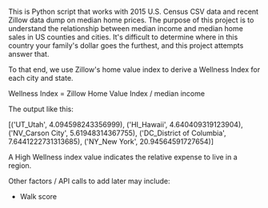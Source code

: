 This is Python script that works with 2015 U.S. Census CSV data and recent Zillow data dump on median home prices. The purpose of this project is to understand the relationship between median income and median home sales in US counties and cities. It's difficult to determine where in this country your family's dollar goes the furthest, and this project attempts answer that.

To that end, we use Zillow's home value index  to derive a Wellness Index for each city and state. 

Wellness Index = Zillow Home Value Index / median income


The output like this:

[('UT_Utah', 4.094598243356999), ('HI_Hawaii', 4.640409319123904), ('NV_Carson City', 5.61948314367755), ('DC_District of Columbia', 7.6441222731313685), ('NY_New York', 20.94564591727654)]


A High Wellness index value indicates the relative expense to live in a region.

Other factors / API calls to add later may include:

* Walk score
